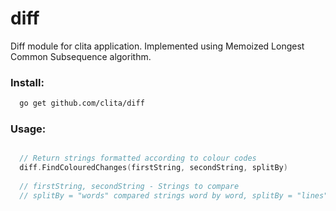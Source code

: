 # diff
Diff module for clita application. Implemented using Memoized Longest Common Subsequence algorithm.

### Install:
```sh
  go get github.com/clita/diff
```  

### Usage: 
```go

  // Return strings formatted according to colour codes
  diff.FindColouredChanges(firstString, secondString, splitBy)
  
  // firstString, secondString - Strings to compare
  // splitBy = "words" compared strings word by word, splitBy = "lines" to compare strings line by line
```
